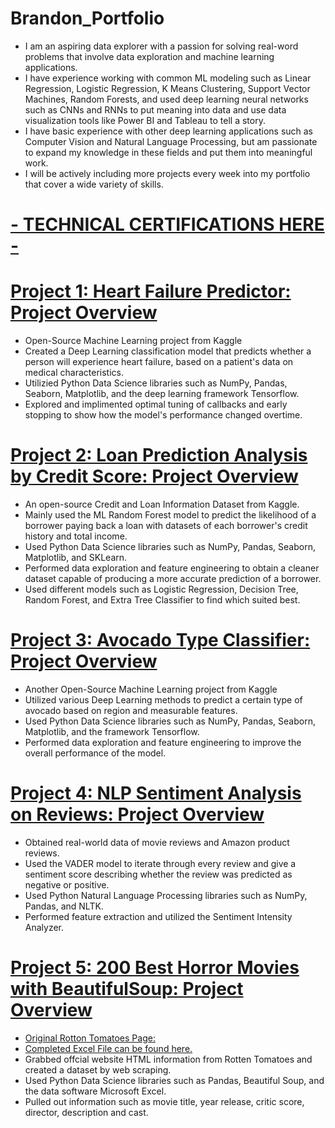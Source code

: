 # Brandon_Portfolio
* I am an aspiring data explorer with a passion for solving real-word problems that involve data exploration and machine learning applications. 
* I have experience working with common ML modeling such as Linear Regression, Logistic Regression, K Means Clustering, Support Vector Machines, Random Forests, and used deep learning neural networks such as CNNs and RNNs to put meaning into data and use data visualization tools like Power BI and Tableau to tell a story. 
* I have basic experience with other deep learning applications such as Computer Vision and Natural Language Processing, but am passionate to expand my knowledge in these fields and put them into meaningful work.
* I will be actively including more projects every week into my portfolio that cover a wide variety of skills. 

# [- TECHNICAL CERTIFICATIONS HERE -](https://github.com/BrandonCurry1225/Technical-Certifications/blob/main/Technical%20Certifications.pdf)

# [Project 1: Heart Failure Predictor: Project Overview](https://github.com/BrandonCurry1225/Heart-Failure-Prediction-Model/blob/main/HeartFailurePredictionModel.pdf)
* Open-Source Machine Learning project from Kaggle
* Created a Deep Learning classification model that predicts whether a person will experience heart failure, based on a patient's data on medical characteristics.
* Utilizied Python Data Science libraries such as NumPy, Pandas, Seaborn, Matplotlib, and the deep learning framework Tensorflow.
* Explored and implimented optimal tuning of callbacks and early stopping to show how the model's performance changed overtime.

# [Project 2: Loan Prediction Analysis by Credit Score: Project Overview](https://github.com/BrandonCurry1225/Loan-Prediction-with-ML/blob/main/LoanPredictionModel.pdf)
* An open-source Credit and Loan Information Dataset from Kaggle.
* Mainly used the ML Random Forest model to predict the likelihood of a borrower paying back a loan with datasets of each borrower's credit history and total income.
* Used Python Data Science libraries such as NumPy, Pandas, Seaborn, Matplotlib, and SKLearn.
* Performed data exploration and feature engineering to obtain a cleaner dataset capable of producing a more accurate prediction of a borrower.
* Used different models such as Logistic Regression, Decision Tree, Random Forest, and Extra Tree Classifier to find which suited best.

# [Project 3: Avocado Type Classifier: Project Overview](https://github.com/BrandonCurry1225/Avocado-Type-Prediction-Project/blob/main/AvocadoTypeClassification.pdf)
* Another Open-Source Machine Learning project from Kaggle
* Utilized various Deep Learning methods to predict a certain type of avocado based on region and measurable features.
* Used Python Data Science libraries such as NumPy, Pandas, Seaborn, Matplotlib, and the framework Tensorflow.
* Performed data exploration and feature engineering to improve the overall performance of the model.

# [Project 4: NLP Sentiment Analysis on Reviews: Project Overview](https://github.com/BrandonCurry1225/NLP-Sentiment-Analysis-/blob/main/NLPSentimentAnalysis.pdf)
* Obtained real-world data of movie reviews and Amazon product reviews.
* Used the VADER model to iterate through every review and give a sentiment score describing whether the review was predicted as negative or positive.
* Used Python Natural Language Processing libraries such as NumPy, Pandas, and NLTK.
* Performed feature extraction and utilized the Sentiment Intensity Analyzer.

# [Project 5: 200 Best Horror Movies with BeautifulSoup: Project Overview](https://github.com/BrandonCurry1225/200-Best-Horror-Movies-with-BeautifulSoup/blob/main/200HorrorMoviesProject.pdf)
* [Original Rotton Tomatoes Page:](https://editorial.rottentomatoes.com/guide/best-horror-movies-of-all-time/)
* [Completed Excel File can be found here.](https://github.com/BrandonCurry1225/200-Best-Horror-Movies-with-BeautifulSoup/blob/main/movies_info.xlsx)
* Grabbed offcial website HTML information from Rotten Tomatoes and created a dataset by web scraping.
* Used Python Data Science libraries such as Pandas, Beautiful Soup, and the data software Microsoft Excel.
* Pulled out information such as movie title, year release, critic score, director, description and cast.
